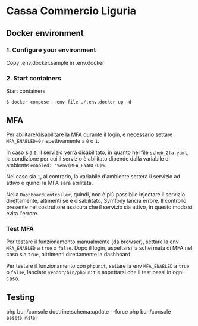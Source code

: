 # Cassa Commercio Liguria

## Docker environment

### 1. Configure your environment
Copy .env.docker.sample in .env.docker
### 2. Start containers
Start containers
```
$ docker-compose --env-file ./.env.docker up -d
```

## MFA

Per abilitare/disabilitare la MFA durante il login, è necessario settare `MFA_ENABLED=0` rispettivamente a `0` o `1`.

In caso sia `0`, il servizio verrà disabilitato, in quanto nel file `scheb_2fa.yaml`, la condizione per cui il servizio è abilitato dipende dalla variabile di ambiente `enabled: '%env(MFA_ENABLED)%`.

Nel caso sia `1`, al contrario, la variabile d'ambiente setterà il servizio ad attivo e quindi la MFA sarà abilitata.

Nella `DashboardController`, quindi, non è più possibile injectare il servizio direttamente, altimenti se è disabilitato, Symfony lancia errore. Il controllo presente nel costruttore assicura che il servizio sia attivo, in questo modo si evita l'errore.

### Test MFA

Per testare il funzionamento manualmente (da browser), settare la env `MFA_ENABLED` a `true` o `false`. Dopo il login, aspettarsi la schermata di MFA nel caso sia `true`, altrimenti direttamente la dashboard.

Per testare il funzionamento con `phpunit`, settare la env `MFA_ENABLED` a `true` o `false`, lanciare `vendor/bin/phpunit` e aspettarsi che il test passi in ogni caso.

## Testing


 php bun/console doctrine:schema:update --force
 php bun/console assets:install

